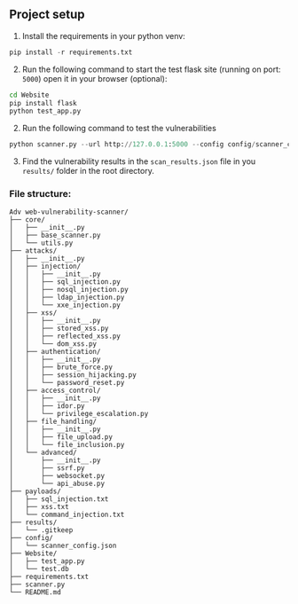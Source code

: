 
## Project setup

1) Install the requirements in your python venv:
```python
pip install -r requirements.txt
```

2) Run the following command to start the test flask site (running on port: `5000`) open it in your browser (optional): 

``` bash
cd Website
pip install flask
python test_app.py
```

2) Run the following command to test the vulnerabilities
```py
python scanner.py --url http://127.0.0.1:5000 --config config/scanner_config.json --output results/scan_results.json
```

3) Find the vulnerability results in the `scan_results.json` file in you `results/` folder in the root directory.

### File structure:
```
Adv web-vulnerability-scanner/
├── core/
│   ├── __init__.py
│   ├── base_scanner.py
│   └── utils.py
├── attacks/
│   ├── __init__.py
│   ├── injection/
│   │   ├── __init__.py
│   │   ├── sql_injection.py
│   │   ├── nosql_injection.py
│   │   ├── ldap_injection.py
│   │   └── xxe_injection.py
│   ├── xss/
│   │   ├── __init__.py
│   │   ├── stored_xss.py
│   │   ├── reflected_xss.py
│   │   └── dom_xss.py
│   ├── authentication/
│   │   ├── __init__.py
│   │   ├── brute_force.py
│   │   ├── session_hijacking.py
│   │   └── password_reset.py
│   ├── access_control/
│   │   ├── __init__.py
│   │   ├── idor.py
│   │   └── privilege_escalation.py
│   ├── file_handling/
│   │   ├── __init__.py
│   │   ├── file_upload.py
│   │   └── file_inclusion.py
│   └── advanced/
│       ├── __init__.py
│       ├── ssrf.py
│       ├── websocket.py
│       └── api_abuse.py
├── payloads/
│   ├── sql_injection.txt
│   ├── xss.txt
│   └── command_injection.txt
├── results/
│   └── .gitkeep
├── config/
│   └── scanner_config.json
├── Website/
│   ├── test_app.py
│   └── test.db
├── requirements.txt
├── scanner.py
└── README.md
```